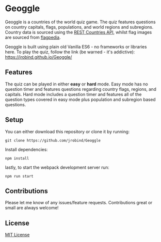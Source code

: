 # Geoggle

Geoggle is a countries of the world quiz game. The quiz features questions on country capitals, flags, populations, and world regions and subregions. Country data is sourced using the [REST Countries API](https://restcountries.eu/#rest-countries), whilst flag images are sourced from [flagpedia](http://flagpedia.net/).

Geoggle is built using plain old Vanilla ES6 - no frameworks or libraries here. To play the quiz, follow the link (be warned - it's addictive): https://jrobind.github.io/Geoggle/

## Features

The quiz can be played in either __easy__ or __hard__ mode. Easy mode has no question timer and features questions regarding country flags, regions, and capitals. Hard mode includes a question timer and features all of the question types covered in easy mode plus population and subregion based questions.

## Setup

You can either download this repository or clone it by running:

```
git clone https://github.com/jrobind/Geoggle
```

Install dependencies:

```
npm install
```

lastly, to start the webpack development server run:

```
npm run start
```

## Contributions

Please let me know of any issues/feature requests. Contributions great or small are always welcome!

## License

[MIT License](https://opensource.org/licenses/MIT)